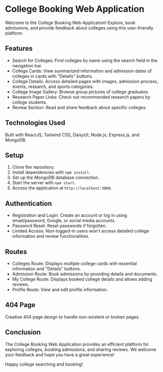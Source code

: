 # College Booking Web Application

Welcome to the College Booking Web Application! Explore, book admissions, and provide feedback about colleges using this user-friendly platform.

## Features

- Search for Colleges: Find colleges by name using the search field in the navigation bar.
- College Cards: View summarized information and admission dates of colleges in cards with "Details" buttons.
- College Details: Access detailed pages with images, admission process, events, research, and sports categories.
- College Image Gallery: Browse group pictures of college graduates.
- Research Paper Links: Check out recommended research papers by college students.
- Review Section: Read and share feedback about specific colleges.

## Technologies Used

Built with ReactJS, Tailwind CSS, DaisyUI, Node.js, Express.js, and MongoDB.

## Setup

1. Clone the repository.
2. Install dependencies with `npm install`.
3. Set up the MongoDB database connection.
4. Start the server with `npm start`.
5. Access the application at `http://localhost:3000`.

## Authentication

- Registration and Login: Create an account or log in using email/password, Google, or social media accounts.
- Password Reset: Reset passwords if forgotten.
- Limited Access: Non-logged-in users won't access detailed college information and review functionalities.

## Routes

- Colleges Route: Displays multiple college cards with essential information and "Details" buttons.
- Admission Route: Book admissions by providing details and documents.
- My College Route: Displays booked college details and allows adding reviews.
- Profile Route: View and edit profile information.

## 404 Page

Creative 404 page design to handle non-existent or broken pages.

## Conclusion

The College Booking Web Application provides an efficient platform for exploring colleges, booking admissions, and sharing reviews. We welcome your feedback and hope you have a great experience!

Happy college searching and booking!
